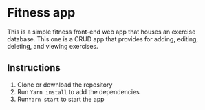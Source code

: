 # Fitness app

This is a simple fitness front-end web app that houses an exercise database. This one is a CRUD app that provides for adding, editing, deleting, and viewing exercises.

## Instructions
1. Clone or download the repository
1. Run `Yarn install` to add the dependencies
1. Run`Yarn start` to start the app
